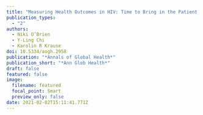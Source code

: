 ```yaml
---
title: "Measuring Health Outcomes in HIV: Time to Bring in the Patient Experience"
publication_types:
  - "2"
authors:
  - Niki O’Brien
  - Y-Ling Chi
  - Karolin R Krause
doi: 10.5334/aogh.2958
publication: "*Annals of Global Health*"
publication_short: "*Ann Glob Health*"
draft: false
featured: false
image:
  filename: featured
  focal_point: Smart
  preview_only: false
date: 2021-02-02T15:11:41.771Z
---
```

